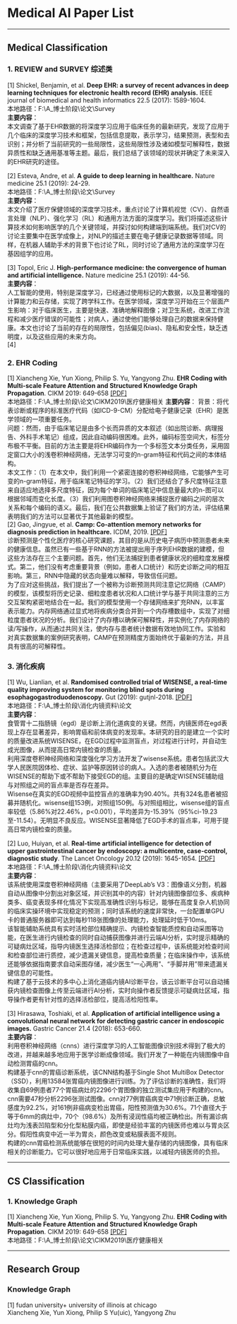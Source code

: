 # Medical AI Paper List
***
## Medical Classification
### 1. REVIEW and SURVEY 综述类
[1] Shickel, Benjamin, et al. **Deep EHR: a survey of recent advances in deep learning techniques for electronic health record (EHR) analysis.** IEEE journal of biomedical and health informatics 22.5 (2017): 1589-1604.  
本地路径：F:\A_博士阶段\论文\Survey  
**主要内容**：  
本文调查了基于EHR数据的将深度学习应用于临床任务的最新研究，发现了应用于几个临床的深度学习技术和框架，包括信息提取，表示学习，结果预测，表型和去识别；并分析了当前研究的一些局限性，这些局限性涉及诸如模型可解释性，数据异质性和缺乏通用基准等主题。最后，我们总结了该领域的现状并确定了未来深入的EHR研究的途径。    

[2] Esteva, Andre, et al. **A guide to deep learning in healthcare.** Nature medicine 25.1 (2019): 24-29.  
本地路径：F:\A_博士阶段\论文\Survey   
**主要内容**：  
本文介绍了医疗保健领域的深度学习技术，重点讨论了计算机视觉（CV）、自然语言处理（NLP）、强化学习（RL）和通用方法方面的深度学习。我们将描述这些计算技术如何影响医学的几个关键领域，并探讨如何构建端到端系统。我们对CV的讨论主要集中在医学成像上，对NLP的描述主要在电子健康记录数据等领域。同样，在机器人辅助手术的背景下也讨论了RL，同时讨论了通用方法的深度学习在基因组学的应用。    

[3] Topol, Eric J. **High-performance medicine: the convergence of human and artificial intelligence.** Nature medicine 25.1 (2019): 44-56.  
**主要内容**：  
人工智能的使用，特别是深度学习，已经通过使用标记的大数据，以及显著增强的计算能力和云存储，实现了跨学科工作。在医学领域，深度学习开始在三个层面产生影响：对于临床医生，主要是快速、准确地解释图像；对卫生系统，改进工作流程和减少医疗错误的可能性；对病人，通过使他们能够处理自己的数据来保持健康。本文也讨论了当前的存在的局限性，包括偏见(bias)、隐私和安全性，缺乏透明度，以及这些应用的未来方向。   
[4] 

### 2. EHR Coding
[1] Xiancheng Xie, Yun Xiong, Philip S. Yu, Yangyong Zhu. **EHR Coding with Multi-scale Feature Attention and Structured Knowledge Graph Propagation**. CIKM 2019: 649-658 [[PDF]](http://delivery.acm.org/10.1145/3360000/3357897/p649-xie.pdf?ip=211.87.239.55&id=3357897&acc=OPEN&key=BF85BBA5741FDC6E%2EBA9BBD89F2E1EC6A%2E4D4702B0C3E38B35%2E6D218144511F3437&__acm__=1575427234_a9f472fe217137daaa87426759aa5dc1)  
本地路径：F:\A_博士阶段\论文\CIKM2019\医疗健康相关
**主要内容**： 
背景：将代表诊断或程序的标准医疗代码（如ICD-9-CM）分配给电子健康记录（EHR）是医学领域的一项重要任务。  
问题：然而，由于临床笔记是由多个长而异质的文本叙述（如出院诊断、病理报告、外科手术笔记）组成，因此自动编码很困难。此外，编码标签空间大，标签分布极不平衡。目前的方法主要是将EHR编码作为一个多标签文本分类任务，采用固定窗口大小的浅卷积神经网络，无法学习可变的n-gram特征和代码之间的本体结构。  
本文工作：（1）在本文中，我们利用一个紧密连接的卷积神经网络，它能够产生可变的n-gram特征，用于临床笔记特征的学习。（2）我们还结合了多尺度特征注意来自适应地选择多尺度特征，因为每个单词的临床笔记中信息量最大的n-图可以根据邻域而变化长度。（3）我们利用图卷积神经网络来捕捉医疗编码之间的层次关系和每个编码的语义。最后，我们在公共数据集上验证了我们的方法，评估结果表明我们的方法可以显著优于其他最新的模型。  
[2] Gao, Jingyue, et al. **Camp: Co-attention memory networks for diagnosis prediction in healthcare.** ICDM, 2019. [[PDF]](https://jygao97.github.io/papers/CAMP_ICDM19_long.pdf)  
诊断预测是个性化医疗的核心研究课题，其目的是从历史电子病历中预测患者未来的健康信息。虽然已有一些基于RNN的方法被提出用于序列EHR数据的建模，但这些方法存在三个主要问题。首先，他们无法捕捉到患者健康状况的细粒度发展模式。第二，他们没有考虑重要背景（例如，患者人口统计）和历史诊断之间的相互影响。第三，RNN中隐藏的状态向量难以解释，导致信任问题。  
为了应对这些挑战，我们提出了一个被称为诊断预测共同注意记忆网络（CAMP）的模型，该模型将历史记录、细粒度患者状况和人口统计学与基于共同注意的三方交互架构紧密地结合在一起。我们的模型使用一个存储网络来扩充RNN，以丰富表示能力。内存网络通过显式地将疾病分类合并到一个内存槽数组中，实现了对细粒度患者状况的分析。我们设计了内存槽以确保可解释性，并实例化了内存网络的读/写操作，从而通过共同关注，使内存与患者统计数据有效地协同工作。实验和对真实数据集的案例研究表明，CAMP在预测精度方面始终优于最新的方法，并且具有很高的可解释性。

### 3. 消化疾病
[1] Wu, Lianlian, et al. **Randomised controlled trial of WISENSE, a real-time quality improving system for monitoring blind spots during esophagogastroduodenoscopy.** Gut (2019): gutjnl-2018. [[PDF]](https://gut.bmj.com/content/gutjnl/68/12/2161.full.pdf)  
本地路径：F:\A_博士阶段\消化内镜资料\论文  
**主要内容**：  
食管胃十二指肠镜（egd）是诊断上消化道病变的关键。然而，内镜医师在egd表现上存在显著差异，影响胃癌和前体病变的发现率。本研究的目的是建立一个实时的质量改进系统WISENSE，在EGD过程中监测盲点，对过程进行计时，并自动生成光图像，从而提高日常内镜检查的质量。  
利用深度卷积神经网络和深度强化学习方法开发了wisense系统。患者包括武汉大学人民医院因体检、症状、监护等原因转诊的病人。入选的患者被随机分为在WISENSE的帮助下或不帮助下接受EGD的组。主要目的是确定WISENSE辅助组与对照组之间的盲点率是否存在差异。  
Wisense在真实的EGD视频中监控盲点的准确率为90.40%。共有324名患者被招募并随机化。wisense组153例，对照组150例。与对照组相比，wisense组的盲点率较低（5.86%对22.46%，p<0.001），平均差异为-15.39%（95%ci-19.23至-11.54）。无明显不良反应。WISENSE显著降低了EGD手术的盲点率，可用于提高日常内镜检查的质量。  



[2] Luo, Huiyan, et al. **Real-time artificial intelligence for detection of upper gastrointestinal cancer by endoscopy: a multicentre, case-control, diagnostic study**. The Lancet Oncology 20.12 (2019): 1645-1654. [[PDF]](https://gut.bmj.com/content/gutjnl/68/12/2161.full.pdf)  
本地路径：F:\A_博士阶段\消化内镜资料\论文  
**主要内容**：  
该系统使用深度卷积神经网络（主要采用了DeepLab’s V3：图像语义分割，机器自动从图像中分割出对象区域，并识别其中的内容）针对内镜图像部位多、疾病种类多、癌变表现多样化情况下实现高准确性识别与标记，能够在高度复杂人机协同的临床实操环境中实现稳定的预测；同时该系统的速度非常快，一台配置单GPU卡的普通服务器即可达到每秒118张图像的处理能力，处理延时低于10ms。  
该智能辅助系统具有实时活检部位精确提示、内镜检查智能质控和自动采图等功能，在医生进行内镜检查的同时自动捕获图像并进行云端AI分析，实时提示精确的可疑病灶区域，指导内镜医生选择活检部位；在检查过程中，该系统能对检查时间和检查部位进行质控，减少遗漏关键信息，提高检查质量；在临床操作中，该系统还能够依据指南要求自动采图存储，减少医生“一心两用”、“手脚并用”带来遗漏关键信息的可能性。  
构建了基于云技术的多中心上消化道癌内镜AI诊断平台，该云诊断平台可以自动捕获内镜检查图像上传至云端进行AI分析，实时向操作者反馈提示可疑病灶区域，指导操作者更有针对性的选择活检部位，提高活检阳性率。  

[3] Hirasawa, Toshiaki, et al. **Application of artificial intelligence using a convolutional neural network for detecting gastric cancer in endoscopic images.** Gastric Cancer 21.4 (2018): 653-660.  
**主要内容**：  
利用卷积神经网络（cnns）进行深度学习的人工智能图像识别技术得到了极大的改进，并越来越多地应用于医学诊断成像领域。我们开发了一种能在内镜图像中自动检测胃癌的cnn。  
构建基于cnn的胃癌诊断系统，该CNN结构基于Single Shot MultiBox Detector（SSD），利用13584张胃癌内镜图像进行训练。为了评估诊断的准确性，我们将收集自69例患者77个胃癌病灶的2296个胃图像的独立测试集应用于构建的cnn。  
cnn需要47秒分析2296张测试图像。cnn对77例胃癌病变中71例诊断正确，总敏感度为92.2%，对161例非癌病变检出胃癌，阳性预测值为30.6%。71个直径大于等于6mm的病灶中，70个（98.6%）及所有浸润性癌均被正确检出。所有漏诊病灶均为浅表凹陷型和分化型粘膜内癌，即使是经验丰富的内镜医师也难以与胃炎区分。假阳性病变中近一半为胃炎，颜色改变或粘膜表面不规则。  
构建的cnn胃癌检测系统能够在很短的时间内处理大量存储的内镜图像，具有临床相关的诊断能力。它可以很好地应用于日常临床实践，以减轻内镜医师的负担。



***
## CS Classification
### 1. Knowledge Graph
[1] Xiancheng Xie, Yun Xiong, Philip S. Yu, Yangyong Zhu. **EHR Coding with Multi-scale Feature Attention and Structured Knowledge Graph Propagation**. CIKM 2019: 649-658 [[PDF]](http://delivery.acm.org/10.1145/3360000/3357897/p649-xie.pdf?ip=211.87.239.55&id=3357897&acc=OPEN&key=BF85BBA5741FDC6E%2EBA9BBD89F2E1EC6A%2E4D4702B0C3E38B35%2E6D218144511F3437&__acm__=1575427234_a9f472fe217137daaa87426759aa5dc1)  
本地路径：F:\A_博士阶段\论文\CIKM2019\医疗健康相关


***
## Research Group
### Knowledge Graph
[1] fudan university+ university of illinois at chicago  
Xiancheng Xie, Yun Xiong, Philip S Yu(uic), Yangyong Zhu
